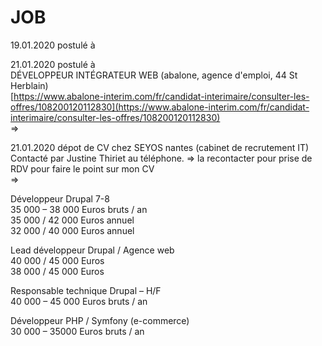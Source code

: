 # JOB

19.01.2020 postulé à   


21.01.2020 postulé à   
DÉVELOPPEUR INTÉGRATEUR WEB \(abalone, agence d'emploi, 44 St Herblain\)  
[https://www.abalone-interim.com/fr/candidat-interimaire/consulter-les-offres/108200120112830](https://www.abalone-interim.com/fr/candidat-interimaire/consulter-les-offres/108200120112830)  
=&gt;

21.01.2020 dépot de CV chez SEYOS nantes \(cabinet de recrutement IT\)  
Contacté par Justine Thiriet au téléphone. =&gt; la recontacter pour prise de RDV pour faire le point sur mon CV  
=&gt;











Développeur Drupal 7-8  
35 000 – 38 000 Euros bruts / an  
35 000 / 42 000 Euros annuel  
32 000 / 40 000 Euros annuel

Lead développeur Drupal / Agence web  
40 000 / 45 000 Euros  
38 000 / 45 000 Euros

  
Responsable technique Drupal – H/F  
40 000 – 45 000 Euros bruts / an

  
Développeur PHP / Symfony \(e-commerce\)  
30 000 – 35000 Euros bruts / an

